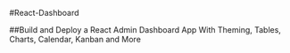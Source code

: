 #React-Dashboard


##Build and Deploy a React Admin Dashboard App With Theming, Tables, Charts, Calendar, Kanban and More
